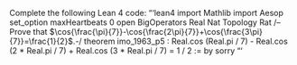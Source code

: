  Complete the following Lean 4 code:
“‘lean4
import Mathlib
import Aesop
set_option maxHeartbeats 0
open BigOperators Real Nat Topology Rat
/– Prove that $\cos{\frac{\pi}{7}}-\cos{\frac{2\pi}{7}}+\cos{\frac{3\pi}{7}}=\frac{1}{2}$.-/
theorem imo_1963_p5 : Real.cos (Real.pi / 7) - Real.cos (2 * Real.pi / 7) + Real.cos (3 * Real.pi / 7) = 1 / 2 := by
sorry
“‘ 